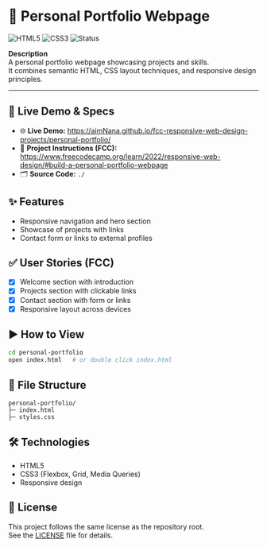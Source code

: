 # 💼 Personal Portfolio Webpage

![HTML5](https://img.shields.io/badge/HTML5-E34F26?logo=html5&logoColor=white)
![CSS3](https://img.shields.io/badge/CSS3-1572B6?logo=css3&logoColor=white)
![Status](https://img.shields.io/badge/Progress-In%20progress-orange)<!--(https://img.shields.io/badge/Status-Completed-brightgreen)-->

**Description**  
A personal portfolio webpage showcasing projects and skills.  
It combines semantic HTML, CSS layout techniques, and responsive design principles.

---

## 🔗 Live Demo & Specs
- 🌐 **Live Demo:** https://aimNana.github.io/fcc-responsive-web-design-projects/personal-portfolio/
- 📄 **Project Instructions (FCC):** https://www.freecodecamp.org/learn/2022/responsive-web-design/#build-a-personal-portfolio-webpage
- 🗂️ **Source Code:** `./`

## ✨ Features
- Responsive navigation and hero section
- Showcase of projects with links
- Contact form or links to external profiles

## ✅ User Stories (FCC)
- [x] Welcome section with introduction
- [x] Projects section with clickable links
- [x] Contact section with form or links
- [x] Responsive layout across devices

## ▶️ How to View
```bash
cd personal-portfolio
open index.html   # or double click index.html
```

## 📁 File Structure
```
personal-portfolio/
├─ index.html
├─ styles.css
```

## 🛠️ Technologies
- HTML5
- CSS3 (Flexbox, Grid, Media Queries)
- Responsive design

## 📄 License
This project follows the same license as the repository root.  
See the [LICENSE](../LICENSE) file for details.
